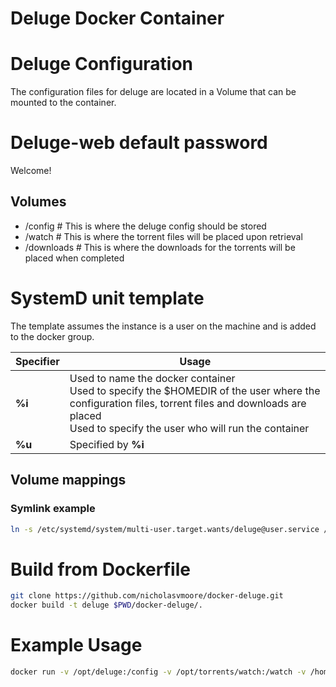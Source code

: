 Deluge Docker Container
===

# Deluge Configuration
The configuration files for deluge are located in a Volume that can be mounted to the container. 

# Deluge-web default password
Welcome!

## Volumes
- /config # This is where the deluge config should be stored
- /watch  # This is where the torrent files will be placed upon retrieval
- /downloads # This is where the downloads for the torrents will be placed when completed

# SystemD unit template
The template assumes the instance is a user on the machine and is added to the docker group.

|Specifier|Usage|
|---|---|
|**%i**|Used to name the docker container <br /> Used to specify the $HOMEDIR of the user where the configuration files, torrent files and downloads are placed <br /> Used to specify the user who will run the container |
|**%u**|Specified by **%i**| 
## Volume mappings


### Symlink example
```bash
ln -s /etc/systemd/system/multi-user.target.wants/deluge@user.service /opt/git/docker-deluge/deluge@.service
```

# Build from Dockerfile
```bash
git clone https://github.com/nicholasvmoore/docker-deluge.git
docker build -t deluge $PWD/docker-deluge/.
```

# Example Usage
```bash
docker run -v /opt/deluge:/config -v /opt/torrents/watch:/watch -v /home/nicholas/downloads:/downloads --name"nicholas-deluge" -p 8112:8112 -p 53160-53168:53160-53168/tcp -p 53160-53168:53160-53168/udp nicholasvmoore/docker-deluge 
```
